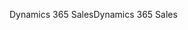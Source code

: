 <span data-ttu-id="841d5-101">Dynamics 365 Sales</span><span class="sxs-lookup"><span data-stu-id="841d5-101">Dynamics 365 Sales</span></span>
